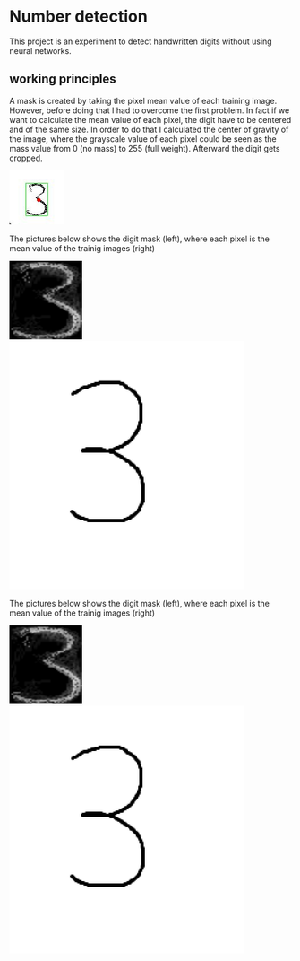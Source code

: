 # Number detection
This project is an experiment to detect handwritten digits without using neural
networks.

## working principles
A mask is created by taking the pixel mean value of each training image. However, before doing that I had to overcome the first problem. In fact if we want to calculate the mean value of each pixel, the digit have to be centered and of the same size. In order to do that I calculated the center of gravity of the image, where the grayscale value of each pixel could be seen as the mass value from 0 (no mass) to 255 (full weight). Afterward the digit gets cropped.

![plot](./Images/Readme_img/Cropped_3.png)

The pictures below shows the digit mask (left), where each pixel is the mean value of the trainig images (right)

![plot](./Images/Readme_img/Mask_3.png)
![plot](./Images/Readme_img/T3.0.png)

The pictures below shows the digit mask (left), where each pixel is the mean value of the trainig images (right)

![plot](./Images/Readme_img/Mask_3.png)
![plot](./Images/Readme_img/T3.0.png)
